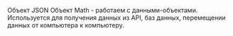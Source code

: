 Объект JSON
Объект Math - работаем с данными-объектами. Используется для получения данных из API, баз данных, перемещении данных от компьютера к компьютеру.

